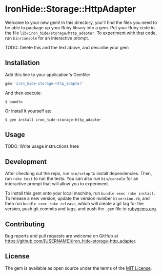 # IronHide::Storage::HttpAdapter

Welcome to your new gem! In this directory, you'll find the files you need to be able to package up your Ruby library into a gem. Put your Ruby code in the file `lib/iron_hide/storage/http_adapter`. To experiment with that code, run `bin/console` for an interactive prompt.

TODO: Delete this and the text above, and describe your gem

## Installation

Add this line to your application's Gemfile:

```ruby
gem 'iron_hide-storage-http_adapter'
```

And then execute:

    $ bundle

Or install it yourself as:

    $ gem install iron_hide-storage-http_adapter

## Usage

TODO: Write usage instructions here

## Development

After checking out the repo, run `bin/setup` to install dependencies. Then, run `rake test` to run the tests. You can also run `bin/console` for an interactive prompt that will allow you to experiment.

To install this gem onto your local machine, run `bundle exec rake install`. To release a new version, update the version number in `version.rb`, and then run `bundle exec rake release`, which will create a git tag for the version, push git commits and tags, and push the `.gem` file to [rubygems.org](https://rubygems.org).

## Contributing

Bug reports and pull requests are welcome on GitHub at https://github.com/[USERNAME]/iron_hide-storage-http_adapter.


## License

The gem is available as open source under the terms of the [MIT License](http://opensource.org/licenses/MIT).

